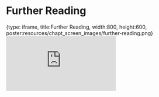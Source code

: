 # Further Reading
 
{type: iframe, title:Further Reading, width:800, height:600, poster:resources/chapt_screen_images/further-reading.png}
![](https://hutchdatascience.org/NIH_Data_Sharing/no_toc/further-reading.html)
 

 
